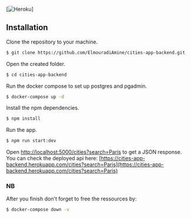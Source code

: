 [![Heroku](http://heroku-badge.herokuapp.com/?app=angularjs-crypto&style=flat&svg=1&root=index.html)]

## Installation
Clone the repository to your machine.
```bash
$ git clone https://github.com/ElmouradiAmine/cities-app-backend.git
```
Open the created folder.
```bash
$ cd cities-app-backend
```
Run the docker compose to set up postgres and pgadmin.
```bash
$ docker-compose up -d
```
Install the npm dependencies.
```bash
$ npm install
```
Run the app.
```bash
$ npm run start:dev
```


Open [http://localhost:5000/cities?search=Paris](http://localhost:5000/cities?search=Paris) to get a JSON response.\
You can check the deployed api here: [https://cities-app-backend.herokuapp.com/cities?search=Paris](https://cities-app-backend.herokuapp.com/cities?search=Paris)

### NB
After you finish don't forget to free the ressources by:
```bash
$ docker-compose down -v
```
